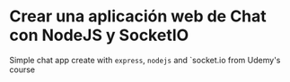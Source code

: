 # Crear una aplicación web de Chat con NodeJS y SocketIO
Simple chat app create with `express`, `nodejs` and `socket.io from Udemy's course
